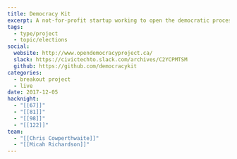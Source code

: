 ```yaml
---
title: Democracy Kit
excerpt: A not-for-profit startup working to open the democratic process by publishing a shared campaign resource package for councillor and trustee races.
tags:
  - type/project
  - topic/elections
social:
  website: http://www.opendemocracyproject.ca/
  slack: https://civictechto.slack.com/archives/C2YCPMTSM
  github: https://github.com/democracykit
categories:
  - breakout project
  - live
date: 2017-12-05
hacknight:
  - "[[67]]"
  - "[[81]]"
  - "[[98]]"
  - "[[122]]"
team:
  - "[[Chris Cowperthwaite]]"
  - "[[Micah Richardson]]"
---
```

